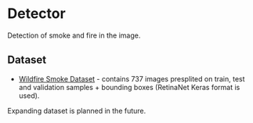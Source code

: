 # Detector
Detection of smoke and fire in the image.

## Dataset

- [Wildfire Smoke Dataset](https://public.roboflow.com/object-detection/wildfire-smoke/1) - contains 737 images presplited on train, test and validation samples + bounding boxes (RetinaNet Keras format is used).

Expanding dataset is planned in the future.
